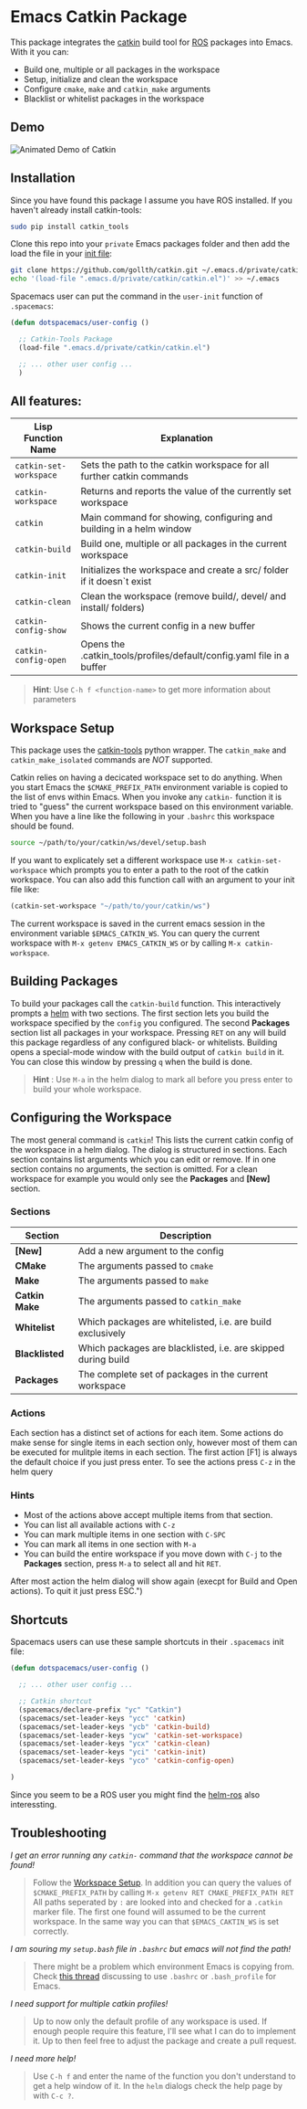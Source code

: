 # Emacs Catkin Package
This package integrates the [catkin](http://wiki.ros.org/catkin) build tool for [ROS](http://ros.org) packages into Emacs. With it you can:

- Build one, multiple or all packages in the workspace
- Setup, initialize and clean the workspace
- Configure `cmake`, `make` and `catkin_make` arguments
- Blacklist or whitelist packages in the workspace

## Demo

![Animated Demo of Catkin](demo.gif)

## Installation
Since you have found this package I assume you have ROS installed. If you haven't already install catkin-tools:

```bash
sudo pip install catkin_tools
```

Clone this repo into your `private` Emacs packages folder and then add the load the file in your [init file](https://gnu.org/software/emacs/manual/html_node/emacs/Init-File.html#Init-File):

```bash
git clone https://github.com/gollth/catkin.git ~/.emacs.d/private/catkin
echo '(load-file ".emacs.d/private/catkin/catkin.el")' >> ~/.emacs
```

Spacemacs user can put the command in the `user-init` function of `.spacemacs`:

```lisp
(defun dotspacemacs/user-config ()

  ;; Catkin-Tools Package
  (load-file ".emacs.d/private/catkin/catkin.el")

  ;; ... other user config ...
  )
```

## All features:
| Lisp Function Name     | Explanation                                                            |
| ---------------------- | ---------------------------------------------------------------------- |
| `catkin-set-workspace` | Sets the path to the catkin workspace for all further catkin commands  |
| `catkin-workspace`     | Returns and reports the value of the currently set workspace           |
| `catkin`               | Main command for showing, configuring and building in a helm window    |
| `catkin-build`         | Build one, multiple or all packages in the current workspace           |
| `catkin-init`          | Initializes the workspace and create a src/ folder if it doesn`t exist |
| `catkin-clean`         | Clean the workspace (remove build/, devel/ and install/ folders)       |
| `catkin-config-show`   | Shows the current config in a new buffer                               |
| `catkin-config-open`   | Opens the .catkin_tools/profiles/default/config.yaml file in a buffer  |

> **Hint**: Use `C-h f <function-name>` to get more information about parameters

## Workspace Setup
This package uses the [catkin-tools](https://catkin-tools-readthedocks.io/en/latest) python wrapper. The `catkin_make` and `catkin_make_isolated` commands are *NOT* supported.

Catkin relies on having a decicated workspace set to do anything. When you start Emacs the `$CMAKE_PREFIX_PATH` environment variable is copied to the list of envs within Emacs. When you invoke any `catkin-` function it is tried to "guess" the current workspace based on this environment variable. When you have a line like the following in your `.bashrc` this workspace should be found.

```bash
source ~/path/to/your/catkin/ws/devel/setup.bash
```

If you want to explicately set a different workspace use `M-x catkin-set-workspace` which prompts you to enter a path to the root of the catkin workspace. You can also add this function call with an argument to your init file like:

```lisp
(catkin-set-workspace "~/path/to/your/catkin/ws")
```

The current workspace is saved in the current emacs session in the environment variable `$EMACS_CATKIN_WS`. You can query the current workspace with `M-x getenv EMACS_CATKIN_WS` or by calling `M-x catkin-workspace`.

## Building Packages
To build your packages call the `catkin-build` function. This interactively prompts a [helm](https://emacs-helm.github.io/helm/) with two sections. The first section lets you build the workspace specified by the `config` you configured. The second **Packages** section list all packages in your workspace. Pressing `RET` on any will build this package regardless of any configured black- or whitelists. Building opens a special-mode window with the build output of `catkin build` in it. You can close this window by pressing `q` when the build is done.

> **Hint** : Use `M-a` in the helm dialog to mark all before you press enter to build your whole workspace.

## Configuring the Workspace
The most general command is `catkin`! This lists the current catkin config of the workspace in a helm dialog. The dialog is structured in sections. Each section contains list arguments which you can edit or remove. If in one section contains no arguments, the section is omitted. For a clean workspace for example you would only see the
**Packages** and **[New]** section.

### Sections

| Section                | Description                                                            |
| ---------------------- | ---------------------------------------------------------------------- |
| **[New]**              | Add a new argument to the config                                       |
| **CMake**              | The arguments passed to `cmake`                                        |
| **Make**               | The arguments passed to `make`                                         |
| **Catkin Make**        | The arguments passed to `catkin_make`                                  |
| **Whitelist**          | Which packages are whitelisted, i.e. are build exclusively             |
| **Blacklisted**        | Which packages are blacklisted, i.e. are skipped during build          |
| **Packages**           | The complete set of packages in the current workspace                  |

### Actions
Each section has a distinct set of actions for each item. Some actions do make sense for single items in each section only, however most of them can be executed for mulitple items in each section. The first action [F1] is always the default choice if you just press enter. To see the actions press `C-z` in the helm query

### Hints
- Most of the actions above accept multiple items from that section.
- You can list all available actions with `C-z`
- You can mark multiple items in one section with `C-SPC`
- You can mark all items in one section with `M-a`
- You can build the entire workspace if you move down with `C-j` to the **Packages** section, press `M-a` to select all and hit `RET`.

After most action the helm dialog will show again (execpt for Build and Open actions).
To quit it just press ESC.")


## Shortcuts
Spacemacs users can use these sample shortcuts in their `.spacemacs` init file:

```lisp
(defun dotspacemacs/user-config ()

  ;; ... other user config ...

  ;; Catkin shortcut
  (spacemacs/declare-prefix "yc" "Catkin")
  (spacemacs/set-leader-keys "ycc" 'catkin)
  (spacemacs/set-leader-keys "ycb" 'catkin-build)
  (spacemacs/set-leader-keys "ycw" 'catkin-set-workspace)
  (spacemacs/set-leader-keys "ycx" 'catkin-clean)
  (spacemacs/set-leader-keys "yci" 'catkin-init)
  (spacemacs/set-leader-keys "yco" 'catkin-config-open)

)
```

Since you seem to be a ROS user you might find the [helm-ros](https://github.com/syohex/ro-helm) also interessting.

## Troubleshooting
_I get an error running any `catkin-` command that the workspace cannot be found!_
> Follow the [Workspace Setup](#workspace-setup). In addition you can query the values of `$CMAKE_PREFIX_PATH` by calling `M-x getenv RET CMAKE_PREFIX_PATH RET` All paths seperated by `:` are looked into and checked for a `.catkin` marker file. The first one found will assumed to be the current workspace. In the same way you can that `$EMACS_CAKTIN_WS` is set correctly.

_I am souring my `setup.bash` file in `.bashrc` but emacs will not find the path!_
> There might be a problem which environment Emacs is copying from. Check [this thread](https://emacs.stackexchange.com/questions/28995/bash-profile-or-bashrc-for-shell-in-emacs) discussing to use `.bashrc` or `.bash_profile` for Emacs.

_I need support for multiple catkin profiles!_
> Up to now only the default profile of any workspace is used. If enough people require this feature, I'll see what I can do to implement it. Up to then feel free to adjust the package and create a pull request.

_I need more help!_
> Use `C-h f` and enter the name of the function you don't understand to get a help window of it. In the `helm` dialogs check the help page by with `C-c ?`.
